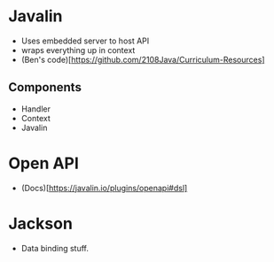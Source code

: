 # Javalin

- Uses embedded server to host API
- wraps everything up in context
- (Ben's code)[https://github.com/2108Java/Curriculum-Resources]

## Components

- Handler
- Context
- Javalin

# Open API

- (Docs)[https://javalin.io/plugins/openapi#dsl]

# Jackson

- Data binding stuff.
